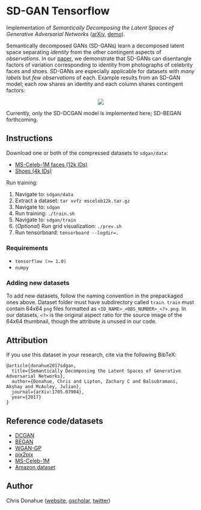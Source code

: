# SD-GAN Tensorflow

Implementation of *Semantically Decomposing the Latent Spaces of Generative Adversarial Networks* ([arXiv](https://arxiv.org/abs/1705.07904), [demo](https://chrisdonahue.github.io/sdgan)).

Semantically decomposed GANs (SD-GANs) learn a decomposed latent space separating *identity* from the other contingent aspects of *observations*. In our [paper](https://arxiv.org/pdf/1705.07904.pdf), we demonstrate that SD-GANs can disentangle factors of variation corresponding to identity from photographs of celebrity faces and shoes. SD-GANs are especially applicable for datasets with *many labels* but *few observations* of each. Example results from an SD-GAN model; each row shares an identity and each column shares contingent factors:

<p align="center">
	<img src="assets/sdbegan_faces.png">
</p>

Currently, only the SD-DCGAN model is implemented here; SD-BEGAN forthcoming.

## Instructions

Download one or both of the compressed datasets to `sdgan/data`:

* [MS-Celeb-1M faces (12k IDs)](https://drive.google.com/open?id=0B39A_Ur1O27EellNblFTVy11WTg)
* [Shoes (4k IDs)](https://drive.google.com/open?id=0B39A_Ur1O27ENDVpelRwclg2VWc)

Run training:

1. Navigate to: `sdgan/data`
1. Extract a dataset: `tar xvfz msceleb12k.tar.gz`
1. Navigate to: `sdgan`
1. Run training: `./train.sh`
1. Navigate to: `sdgan/train`
1. (*Optional*) Run grid visualization: `./prev.sh`
1. Run tensorboard: `tensorboard --logdir=.`

### Requirements

* `tensorflow (>= 1.0)`
* `numpy`

### Adding new datasets

To add new datasets, follow the naming convention in the prepackaged ones above. Dataset folder must have subdirectory called `train`. `train` must contain 64x64 `png` files formatted as `<ID_NAME>_<OBS_NUMBER>_<?>.png`. In our datasets, `<?>` is the original aspect ratio for the source image of the 64x64 thumbnail, though the attribute is unused in our code.

## Attribution
If you use this dataset in your research, cite via the following BibTeX:

```
@article{donahue2017sdgan,
  title={Semantically Decomposing the Latent Spaces of Generative Adversarial Networks},
  author={Donahue, Chris and Lipton, Zachary C and Balsubramani, Akshay and McAuley, Julian},
  journal={arXiv:1705.07904},
  year={2017}
}
```

## Reference code/datasets

* [DCGAN](https://github.com/carpedm20/DCGAN-tensorflow)
* [BEGAN](https://github.com/carpedm20/BEGAN-tensorflow)
* [WGAN-GP](https://github.com/igul222/improved_wgan_training)
* [pix2pix](https://github.com/phillipi/pix2pix)
* [MS-Celeb-1M](https://www.microsoft.com/en-us/research/project/ms-celeb-1m-challenge-recognizing-one-million-celebrities-real-world/)
* [Amazon dataset](http://jmcauley.ucsd.edu/data/amazon/)

## Author

Chris Donahue ([website](https://chrisdonahue.github.io), [gscholar](https://scholar.google.com/citations?user=MgzHAPQAAAAJ&hl=en), [twitter](https://twitter.com/chrisdonahuey))
